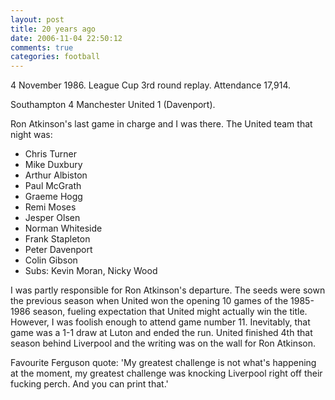```yaml
---
layout: post
title: 20 years ago
date: 2006-11-04 22:50:12
comments: true
categories: football
---
```

4 November 1986. League Cup 3rd round replay. Attendance 17,914.

Southampton 4  Manchester United 1 (Davenport).

Ron Atkinson's last game in charge and I was there. The United team 
that night was:

-   Chris Turner
-   Mike Duxbury
-   Arthur Albiston
-   Paul McGrath
-   Graeme Hogg
-   Remi Moses
-   Jesper Olsen
-   Norman Whiteside
-   Frank Stapleton
-   Peter Davenport
-   Colin Gibson
-   Subs: Kevin Moran, Nicky Wood

I was partly responsible for Ron Atkinson's departure. The seeds were 
sown the previous season when United won the opening 10 games of the 
1985-1986 season, fueling expectation that United might actually win 
the title. However, I was foolish enough to attend game number 11. 
Inevitably, that game was a 1-1 draw at Luton and ended the run. United 
finished 4th that season behind Liverpool and the writing was on the wall 
for Ron Atkinson.

Favourite Ferguson quote: 'My greatest challenge is not what's happening 
at the moment, my greatest challenge was knocking Liverpool right off 
their fucking perch. And you can print that.'
